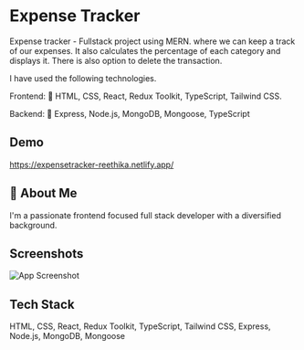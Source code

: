 
# Expense Tracker

Expense tracker - Fullstack project using MERN. where we can keep a track of our expenses. It also calculates the percentage of each category and displays it. There is also option to delete the transaction.

I have used the following technologies.

Frontend:
💊 HTML, CSS, React, Redux Toolkit, TypeScript, Tailwind CSS.

Backend:
💊 Express, Node.js, MongoDB, Mongoose, TypeScript
## Demo

https://expensetracker-reethika.netlify.app/






## 🚀 About Me
I'm a passionate frontend focused full stack developer with a diversified background.

## Screenshots

![App Screenshot](https://res.cloudinary.com/dakjaxu4j/image/upload/v1653458888/webpages%20screenshots/Screenshot_2022-05-25_080635_i0shvq.png)


## Tech Stack

 HTML, CSS, React, Redux Toolkit, TypeScript, Tailwind CSS, Express, Node.js, MongoDB, Mongoose




